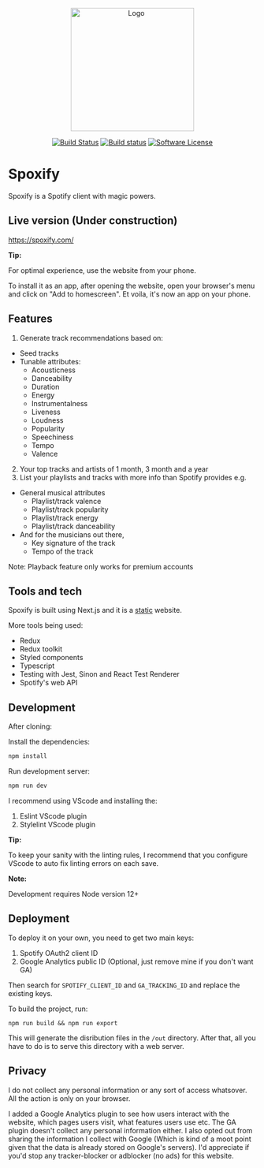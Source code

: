 <p align="center">
  <img src="https://github.com/omarryhan/spoxify/raw/master/public/icons/logo/512w/logo3manifest-big.png" alt="Logo" title="Spoxify" height="250" width="250"/>
  <p align="center">
    <a href="https://travis-ci.org/omarryhan/spoxify"><img alt="Build Status" src="https://travis-ci.org/omarryhan/spoxify.svg?branch=master"></a>
    <a href="https://app.netlify.com/sites/spoxify/deploys"><img alt="Build status" src="https://api.netlify.com/api/v1/badges/8c0737ed-4b8a-4bb2-b61c-524085f59961/deploy-status"></a>
    <a href="https://github.com/omarryhan/spoxify"><img alt="Software License" src="https://img.shields.io/badge/license-MIT-brightgreen.svg?style=flat-square"></a>
  </p>
</p>

# Spoxify

Spoxify is a Spotify client with magic powers.

## Live version (Under construction)

https://spoxify.com/

**Tip:**

For optimal experience, use the website from your phone.

To install it as an app, after opening the website, open your browser's menu and click on "Add to homescreen". Et voila, it's now an app on your phone.

## Features

1. Generate track recommendations based on:
  - Seed tracks
  - Tunable attributes:
    - Acousticness 
    - Danceability 
    - Duration
    - Energy 
    - Instrumentalness 
    - Liveness 
    - Loudness 
    - Popularity 
    - Speechiness 
    - Tempo 
    - Valence
2. Your top tracks and artists of 1 month, 3 month and a year
3. List your playlists and tracks with more info than Spotify provides e.g. 
  - General musical attributes
    - Playlist/track valence
    - Playlist/track popularity
    - Playlist/track energy
    - Playlist/track danceability
  - And for the musicians out there,
    - Key signature of the track
    - Tempo of the track

Note: Playback feature only works for premium accounts

## Tools and tech

Spoxify is built using Next.js and it is a [static](https://nextjs.org/docs/advanced-features/static-html-export) website.

More tools being used:
  - Redux
  - Redux toolkit
  - Styled components
  - Typescript
  - Testing with Jest, Sinon and React Test Renderer
  - Spotify's web API

## Development

After cloning:

Install the dependencies:

```sh
npm install
```

Run development server:

```sh
npm run dev
```

I recommend using VScode and installing the:

1. Eslint VScode plugin
2. Stylelint VScode plugin

**Tip:**

To keep your sanity with the linting rules, I recommend that you configure VScode to auto fix linting errors on each save.

**Note:**

Development requires Node version 12+

## Deployment

To deploy it on your own, you need to get two main keys:

1. Spotify OAuth2 client ID
2. Google Analytics public ID (Optional, just remove mine if you don't want GA)

Then search for `SPOTIFY_CLIENT_ID` and `GA_TRACKING_ID` and replace the existing keys.

To build the project, run:

```
npm run build && npm run export
```

This will generate the disribution files in the `/out` directory. After that, all you have to do is to serve this directory with a web server.

## Privacy

I do not collect any personal information or any sort of access whatsover. All the action is only on your browser.

I added a Google Analytics plugin to see how users interact with the website, which pages users visit, what features users use etc. The GA plugin doesn't collect any personal information either. I also opted out from sharing the information I collect with Google (Which is kind of a moot point given that the data is already stored on Google's servers). I'd appreciate if you'd stop any tracker-blocker or adblocker (no ads) for this website.
